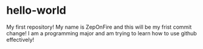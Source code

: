 # hello-world
My first repository!
My name is ZepOnFire and this will be my frist commit change! 
I am a programming major and am trying to learn how to use github effectively!
